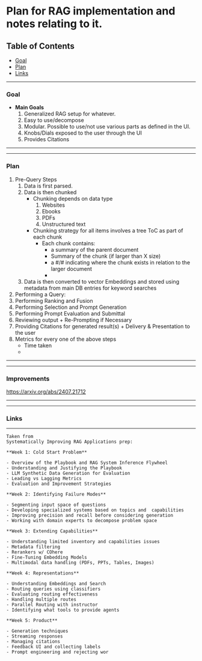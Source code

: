 # Plan for RAG implementation and notes relating to it.

## Table of Contents
- [Goal](#goal)
- [Plan](#plan)
- [Links](#links)


--------------------------------------------------------------------------------------------------------------------------------------------------------------------------------------
### Goal<a name="goal"></a>
- **Main Goals**
	1. Generalized RAG setup for whatever.
	2. Easy to use/decompose
	3. Modular. Possible to use/not use various parts as defined in the UI.
	4. Knobs/Dials exposed to the user through the UI
	5. Provides Citations

--------------------------------------------------------------------------------------------------------------------------------------------------------------------------------------



--------------------------------------------------------------------------------------------------------------------------------------------------------------------------------------
### Plan<a name="plan"></a>
1. Pre-Query Steps
	1. Data is first parsed. 
	2. Data is then chunked
		- Chunking depends on data type
			1. Websites
			2. Ebooks
			3. PDFs
			4. Unstructured text
		- Chunking strategy for all items involves a tree ToC as part of each chunk
			- Each chunk contains: 
				* a summary of the parent document
				* Summary of the chunk (if larger than X size)
				* a #/# indicating where the chunk exists in relation to the larger document
				* 
	3. Data is then converted to vector Embeddings and stored using metadata from main DB entries for keyword searches
2. Performing a Query:
3. Performing Ranking and Fusion
4. Performing Selection and Prompt Generation
5. Performing Prompt Evaluation and Submittal
6. Reviewing output + Re-Prompting if Necessary
7. Providing Citations for generated result(s) + Delivery & Presentation to the user
8. Metrics for every one of the above steps
	- Time taken
	- 
--------------------------------------------------------------------------------------------------------------------------------------------------------------------------------------



--------------------------------------------------------------------------------------------------------------------------------------------------------------------------------------
### Improvements<a name="improvements"></a>

https://arxiv.org/abs/2407.21712

--------------------------------------------------------------------------------------------------------------------------------------------------------------------------------------




--------------------------------------------------------------------------------------------------------------------------------------------------------------------------------------
### Links<a name="links"></a>


--------------------------------------------------------------------------------------------------------------------------------------------------------------------------------------


```
Taken from 
Systematically Improving RAG Applications prep:

**Week 1: Cold Start Problem**

- Overview of the Playbook and RAG System Inference Flywheel
- Understanding and Justifying the Playbook
- LLM Synthetic Data Generation for Evaluation
- Leading vs Lagging Metrics
- Evaluation and Improvement Strategies

**Week 2: Identifying Failure Modes**

- Segmenting input space of questions
- Developing specialized systems based on topics and  capabilities 
- Improving precision and recall before considering generation
- Working with domain experts to decompose problem space 

**Week 3: Extending Capabilities**

- Understanding limited inventory and capabilities issues 
- Metadata filtering
- Rerankers w/ COhere 
- Fine-Tuning Embedding Models
- Multimodal data handling (PDFs, PPTs, Tables, Images)

**Week 4: Representations**

- Understanding Embeddings and Search
- Routing queries using classifiers
- Evaluating routing effectiveness
- Handling multiple routes
- Parallel Routing with instructor 
- Identifying what tools to provide agents 

**Week 5: Product**

- Generation techniques
- Streaming responses
- Managing citations
- Feedback UI and collecting labels
- Prompt engineering and rejecting wor
```
